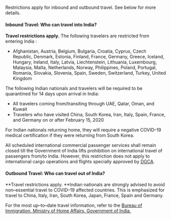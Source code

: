 Restrictions apply for inbound and outbound travel. See below for more details.

#### Inbound Travel: Who can travel into India?

**Travel restrictions apply.** The following travelers are restricted from entering India :

- Afghanistan, Austria, Belgium, Bulgaria, Croatia, Cyprus, Czech Republic, Denmark, Estonia, Finland, France, Germany, Greece, Iceland, Hungary, Ireland, Italy, Latvia, Liechtenstein, Lithuania, Luxembourg, Malaysia, Malta, Netherlands, Norway, Philippines, Poland, Portugal, Romania, Slovakia, Slovenia, Spain, Sweden, Switzerland, Turkey, United Kingdom 

The following Indian nationals and travelers will be required to be quarantined for 14 days upon arrival in India: 

- All travelers coming from/transiting through UAE, Qatar, Oman, and Kuwait 
-  Travelers who have visited China, South Korea, Iran, Italy, Spain, France, and Germany on or after February 15, 2020

For Indian nationals returning home, they will require a negative COVID–19 medical certification if they were returning from South Korea.

All scheduled international commercial passenger services shall remain closed till the Government of India lifts prohibition on international travel of passengers from/to India. However, this restriction does not apply to international cargo operations and flights specially approved by [DGCA](https://dgca.gov.in/digigov-portal/).

#### Outbound Travel: Who can travel out of India?

**Travel restrictions apply. **Indian nationals are strongly advised to avoid non–essential travel to COVID–19 affected countries. This is emphasized for travel to China, Italy, Iran, South Korea, Japan, France, Spain and Germany.

For the most up–to–date travel information, refer to the [Bureau of Immigration, Ministry of Home Affairs, Government of India.](https://boi.gov.in/content/advisory-travel-and-visa-restrictions-related-covid-19-1) 

